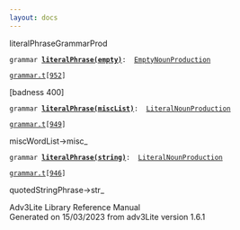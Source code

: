 ```yaml
---
layout: docs
---
```

<span class="title">literalPhrase</span><span class="type">GrammarProd</span>

`grammar `**[`literalPhrase(empty)`](../object/literalPhrase(empty).html)**` :   `[`EmptyNounProduction`](../object/EmptyNounProduction.html)

[`grammar.t`](../file/grammar.t.html)`[`[`952`](../source/grammar.t.html#952)`]`



\[badness 400\]



`grammar `**[`literalPhrase(miscList)`](../object/literalPhrase(miscList).html)**` :   `[`LiteralNounProduction`](../object/LiteralNounProduction.html)

[`grammar.t`](../file/grammar.t.html)`[`[`949`](../source/grammar.t.html#949)`]`



miscWordList-\>misc\_



`grammar `**[`literalPhrase(string)`](../object/literalPhrase(string).html)**` :   `[`LiteralNounProduction`](../object/LiteralNounProduction.html)

[`grammar.t`](../file/grammar.t.html)`[`[`946`](../source/grammar.t.html#946)`]`



quotedStringPhrase-\>str\_





Adv3Lite Library Reference Manual  
Generated on 15/03/2023 from adv3Lite version 1.6.1


